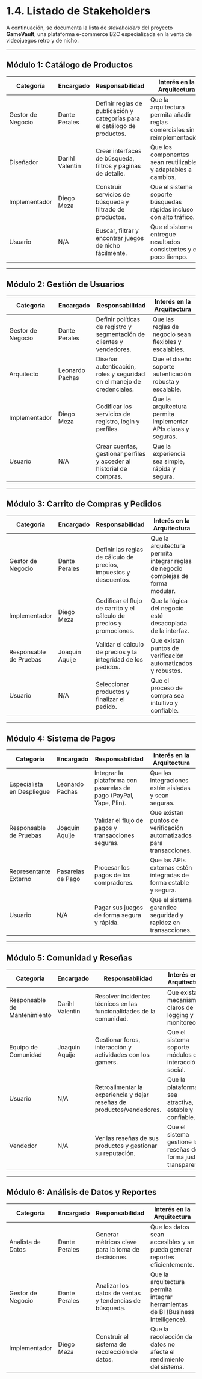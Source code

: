 # 1.4. Listado de Stakeholders

A continuación, se documenta la lista de *stakeholders* del proyecto **GameVault**, una plataforma e-commerce B2C especializada en la venta de videojuegos retro y de nicho.

---

## Módulo 1: Catálogo de Productos
| Categoría         | Encargado        | Responsabilidad                                                       | Interés en la Arquitectura |
|-------------------|------------------|-----------------------------------------------------------------------|-----------------------------|
| Gestor de Negocio | Dante Perales    | Definir reglas de publicación y categorías para el catálogo de productos. | Que la arquitectura permita añadir reglas comerciales sin reimplementación. |
| Diseñador         | Darihl Valentin  | Crear interfaces de búsqueda, filtros y páginas de detalle.            | Que los componentes sean reutilizables y adaptables a cambios. |
| Implementador     | Diego Meza       | Construir servicios de búsqueda y filtrado de productos.               | Que el sistema soporte búsquedas rápidas incluso con alto tráfico. |
| Usuario           | N/A              | Buscar, filtrar y encontrar juegos de nicho fácilmente.                | Que el sistema entregue resultados consistentes y en poco tiempo. |

---

## Módulo 2: Gestión de Usuarios
| Categoría         | Encargado        | Responsabilidad                                                       | Interés en la Arquitectura |
|-------------------|------------------|-----------------------------------------------------------------------|-----------------------------|
| Gestor de Negocio | Dante Perales    | Definir políticas de registro y segmentación de clientes y vendedores. | Que las reglas de negocio sean flexibles y escalables. |
| Arquitecto        | Leonardo Pachas  | Diseñar autenticación, roles y seguridad en el manejo de credenciales. | Que el diseño soporte autenticación robusta y escalable. |
| Implementador     | Diego Meza       | Codificar los servicios de registro, login y perfiles.                 | Que la arquitectura permita implementar APIs claras y seguras. |
| Usuario           | N/A              | Crear cuentas, gestionar perfiles y acceder al historial de compras.   | Que la experiencia sea simple, rápida y segura. |

---

## Módulo 3: Carrito de Compras y Pedidos
| Categoría             | Encargado       | Responsabilidad                                              | Interés en la Arquitectura |
|-----------------------|-----------------|--------------------------------------------------------------|-----------------------------|
| Gestor de Negocio     | Dante Perales   | Definir las reglas de cálculo de precios, impuestos y descuentos. | Que la arquitectura permita integrar reglas de negocio complejas de forma modular. |
| Implementador         | Diego Meza      | Codificar el flujo de carrito y el cálculo de precios y promociones. | Que la lógica del negocio esté desacoplada de la interfaz. |
| Responsable de Pruebas| Joaquin Aquije  | Validar el cálculo de precios y la integridad de los pedidos. | Que existan puntos de verificación automatizados y robustos. |
| Usuario               | N/A             | Seleccionar productos y finalizar el pedido.                 | Que el proceso de compra sea intuitivo y confiable. |

---

## Módulo 4: Sistema de Pagos
| Categoría               | Encargado        | Responsabilidad                                                | Interés en la Arquitectura |
|--------------------------|------------------|----------------------------------------------------------------|-----------------------------|
| Especialista en Despliegue | Leonardo Pachas | Integrar la plataforma con pasarelas de pago (PayPal, Yape, Plin). | Que las integraciones estén aisladas y sean seguras. |
| Responsable de Pruebas   | Joaquin Aquije   | Validar el flujo de pagos y transacciones seguras.             | Que existan puntos de verificación automatizados para transacciones. |
| Representante Externo    | Pasarelas de Pago| Procesar los pagos de los compradores.                        | Que las APIs externas estén integradas de forma estable y segura. |
| Usuario                  | N/A              | Pagar sus juegos de forma segura y rápida.                     | Que el sistema garantice seguridad y rapidez en transacciones. |

---



## Módulo 5: Comunidad y Reseñas
| Categoría                  | Encargado        | Responsabilidad                                         | Interés en la Arquitectura |
|-----------------------------|------------------|---------------------------------------------------------|-----------------------------|
| Responsable de Mantenimiento| Darihl Valentin  | Resolver incidentes técnicos en las funcionalidades de la comunidad. | Que existan mecanismos claros de logging y monitoreo. |
| Equipo de Comunidad         | Joaquin Aquije   | Gestionar foros, interacción y actividades con los gamers. | Que el sistema soporte módulos de interacción social. |
| Usuario                     | N/A              | Retroalimentar la experiencia y dejar reseñas de productos/vendedores. | Que la plataforma sea atractiva, estable y confiable. |
| Vendedor                    | N/A              | Ver las reseñas de sus productos y gestionar su reputación. | Que el sistema gestione las reseñas de forma justa y transparente. |

---

## Módulo 6: Análisis de Datos y Reportes
| Categoría         | Encargado        | Responsabilidad                                      | Interés en la Arquitectura |
|-------------------|------------------|------------------------------------------------------|-----------------------------|
| Analista de Datos | Dante Perales             | Generar métricas clave para la toma de decisiones.   | Que los datos sean accesibles y se pueda generar reportes eficientemente. |
| Gestor de Negocio | Dante Perales    | Analizar los datos de ventas y tendencias de búsqueda. | Que la arquitectura permita integrar herramientas de BI (Business Intelligence). |
| Implementador     | Diego Meza       | Construir el sistema de recolección de datos.        | Que la recolección de datos no afecte el rendimiento del sistema. |